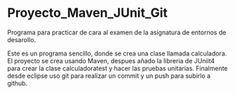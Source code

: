 # Proyecto_Maven_JUnit_Git

Programa para practicar de cara al examen de la asignatura de entornos de desarollo.

Este es un programa sencillo, donde se crea una clase llamada calculadora. El proyecto se crea usando Maven, 
despues añado la libreria de JUniit4 para crear la clase calculadoratest y hacer las pruebas unitarias. 
Finalmente desde eclipse uso git para realizar un commit y un push para subirlo a github.
